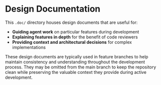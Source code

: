 # Design Documentation

This `.doc/` directory houses design documents that are useful for:

- **Guiding agent work** on particular features during development
- **Explaining features in depth** for the benefit of code reviewers
- **Providing context and architectural decisions** for complex implementations

These design documents are typically used in feature branches to help maintain
consistency and understanding throughout the development process. They may be
omitted from the main branch to keep the repository clean while preserving the
valuable context they provide during active development.

